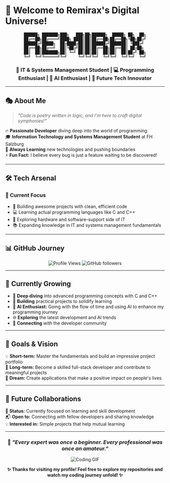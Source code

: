 # 👋 Welcome to Remirax's Digital Universe! 

<div align="center">
  
```ascii
██████╗ ███████╗███╗   ███╗██╗██████╗  █████╗ ██╗  ██╗
██╔══██╗██╔════╝████╗ ████║██║██╔══██╗██╔══██╗╚██╗██╔╝
██████╔╝█████╗  ██╔████╔██║██║██████╔╝███████║ ╚███╔╝ 
██╔══██╗██╔══╝  ██║╚██╔╝██║██║██╔══██╗██╔══██║ ██╔██╗ 
██║  ██║███████╗██║ ╚═╝ ██║██║██║  ██║██║  ██║██╔╝ ██╗
╚═╝  ╚═╝╚══════╝╚═╝     ╚═╝╚═╝╚═╝  ╚═╝╚═╝  ╚═╝╚═╝  ╚═╝
```

### 🚀 IT & Systems Management Student | 💻 Programming Enthusiast | 🤖 AI Enthusiast | 🎯 Future Tech Innovator

</div>

---

## 🎭 About Me

> *"Code is poetry written in logic, and I'm here to craft digital symphonies!"*

🔥 **Passionate Developer** diving deep into the world of programming  
🎓 **Information Technology and Systems Management Student** at FH Salzburg  
🌟 **Always Learning** new technologies and pushing boundaries  
⚡ **Fun Fact:** I believe every bug is just a feature waiting to be discovered!

---

## 🛠️ Tech Arsenal

### 🎯 **Current Focus**
- 🚀 Building awesome projects with clean, efficient code
- 💻 Learning actual programming languages like C and C++
- 🔧 Exploring hardware and software-support side of IT
- 📚 Expanding knowledge in IT and systems management fundamentals

---

## 📊 GitHub Journey

<div align="center">

![Profile Views](https://komarev.com/ghpvc/?username=Remirax&color=brightgreen&style=flat-square)
![GitHub followers](https://img.shields.io/github/followers/Remirax?style=social)

</div>

---

## 🌱 Currently Growing

- 🎯 **Deep diving** into advanced programming concepts with C and C++
- 🔧 **Building** practical projects to solidify learning
- 🤖 **AI Enthusiast:** Going with the flow of time and using AI to enhance my programming journey
- 🌐 **Exploring** the latest development and AI trends
- 🤝 **Connecting** with the developer community

---

## 🎯 Goals & Vision

💡 **Short-term:** Master the fundamentals and build an impressive project portfolio  
🚀 **Long-term:** Become a skilled full-stack developer and contribute to meaningful projects  
🌟 **Dream:** Create applications that make a positive impact on people's lives  

---

## 🔮 Future Collaborations

🔄 **Status:** Currently focused on learning and skill development  
📬 **Open to:** Connecting with fellow developers and sharing knowledge  
💡 **Interested in:** Simple projects that help mutual learning  

---

<div align="center">

### 🌟 *"Every expert was once a beginner. Every professional was once an amateur."*

![Coding GIF](https://media.giphy.com/media/ZVik7pBtu9dNS/giphy.gif)

**✨ Thanks for visiting my profile! Feel free to explore my repositories and watch my coding journey unfold! ✨**

</div>
